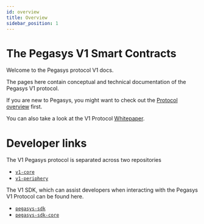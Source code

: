 ```yaml
---
id: overview
title: Overview
sidebar_position: 1
---
```


# The Pegasys V1 Smart Contracts

Welcome to the Pegasys protocol V1 docs.

The pages here contain conceptual and technical documentation of the Pegasys V1 protocol.

If you are new to Pegasys, you might want to check out the [Protocol overview](../V1/concepts/protocol-overview/how-pegasys-works) first.

You can also take a look at the V1 Protocol <a href='/whitepaper.pdf' target='_blank' rel='noopener noreferrer'>Whitepaper</a>.

# Developer links

The V1 Pegasys protocol is separated across two repositories

- [`v1-core`](https://github.com/Pegasys-fi/v1-core)
- [`v1-periphery`](https://github.com/Pegasys-fi/v1-periphery)

The V1 SDK, which can assist developers when interacting with the Pegasys V1 Protocol can be found here.

- [`pegasys-sdk`](https://github.com/Pegasys-fi/v1-sdk)
- [`pegasys-sdk-core`](https://github.com/Jingo-Finance/sdk-core)
